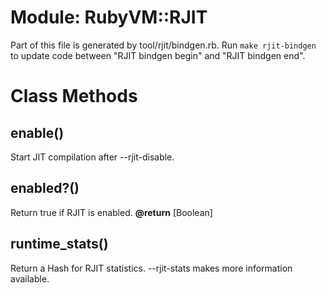 # Module: RubyVM::RJIT
    

Part of this file is generated by tool/rjit/bindgen.rb. Run `make
rjit-bindgen` to update code between "RJIT bindgen begin" and "RJIT bindgen
end".


# Class Methods
## enable() [](#method-c-enable)
Start JIT compilation after --rjit-disable.
## enabled?() [](#method-c-enabled?)
Return true if RJIT is enabled.
**@return** [Boolean] 

## runtime_stats() [](#method-c-runtime_stats)
Return a Hash for RJIT statistics. --rjit-stats makes more information
available.

